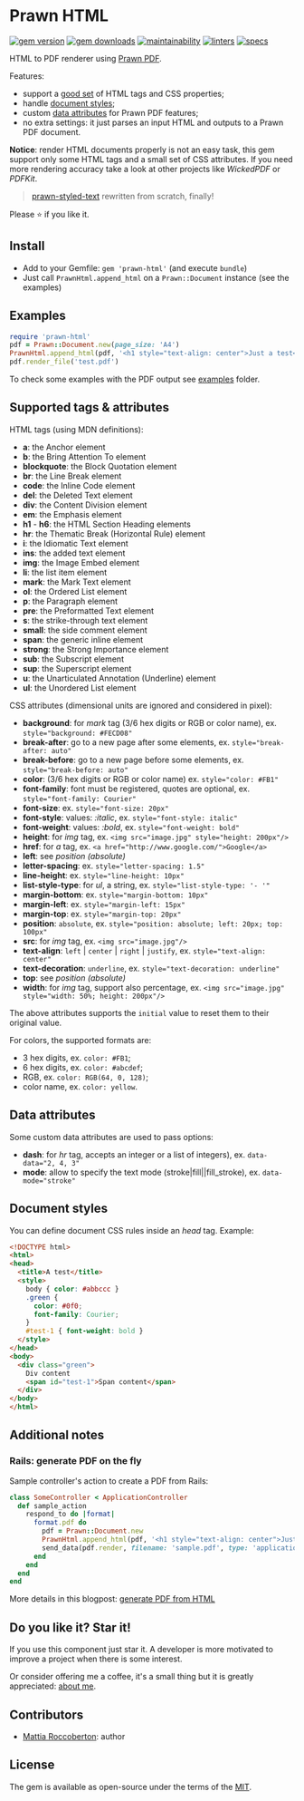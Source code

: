 # Prawn HTML
[![gem version](https://badge.fury.io/rb/prawn-html.svg)](https://rubygems.org/gems/prawn-html)
[![gem downloads](https://badgen.net/rubygems/dt/prawn-html)](https://rubygems.org/gems/prawn-html)
[![maintainability](https://api.codeclimate.com/v1/badges/db674db00817d56ca1e9/maintainability)](https://codeclimate.com/github/blocknotes/prawn-html/maintainability)
[![linters](https://github.com/blocknotes/prawn-html/actions/workflows/linters.yml/badge.svg)](https://github.com/blocknotes/prawn-html/actions/workflows/linters.yml)
[![specs](https://github.com/blocknotes/prawn-html/actions/workflows/specs.yml/badge.svg)](https://github.com/blocknotes/prawn-html/actions/workflows/specs.yml)

HTML to PDF renderer using [Prawn PDF](https://github.com/prawnpdf/prawn).

Features:
- support a [good set](#supported-tags--attributes) of HTML tags and CSS properties;
- handle [document styles](#document-styles);
- custom [data attributes](#data-attributes) for Prawn PDF features;
- no extra settings: it just parses an input HTML and outputs to a Prawn PDF document.

**Notice**: render HTML documents properly is not an easy task, this gem support only some HTML tags and a small set of CSS attributes. If you need more rendering accuracy take a look at other projects like *WickedPDF* or *PDFKit*.

> [prawn-styled-text](https://github.com/blocknotes/prawn-styled-text) rewritten from scratch, finally!

Please :star: if you like it.

## Install

- Add to your Gemfile: `gem 'prawn-html'` (and execute `bundle`)
- Just call `PrawnHtml.append_html` on a `Prawn::Document` instance (see the examples)

## Examples

```rb
require 'prawn-html'
pdf = Prawn::Document.new(page_size: 'A4')
PrawnHtml.append_html(pdf, '<h1 style="text-align: center">Just a test</h1>')
pdf.render_file('test.pdf')
```

To check some examples with the PDF output see [examples](examples/) folder.

## Supported tags & attributes

HTML tags (using MDN definitions):

- **a**: the Anchor element
- **b**: the Bring Attention To element
- **blockquote**: the Block Quotation element
- **br**: the Line Break element
- **code**: the Inline Code element
- **del**: the Deleted Text element
- **div**: the Content Division element
- **em**: the Emphasis element
- **h1** - **h6**: the HTML Section Heading elements
- **hr**: the Thematic Break (Horizontal Rule) element
- **i**: the Idiomatic Text element
- **ins**: the added text element
- **img**: the Image Embed element
- **li**: the list item element
- **mark**: the Mark Text element
- **ol**: the Ordered List element
- **p**: the Paragraph element
- **pre**: the Preformatted Text element
- **s**: the strike-through text element
- **small**: the side comment element
- **span**: the generic inline element
- **strong**: the Strong Importance element
- **sub**: the Subscript element
- **sup**: the Superscript element
- **u**: the Unarticulated Annotation (Underline) element
- **ul**: the Unordered List element

CSS attributes (dimensional units are ignored and considered in pixel):

- **background**: for *mark* tag (3/6 hex digits or RGB or color name), ex. `style="background: #FECD08"`
- **break-after**: go to a new page after some elements, ex. `style="break-after: auto"`
- **break-before**: go to a new page before some elements, ex. `style="break-before: auto"`
- **color**: (3/6 hex digits or RGB or color name) ex. `style="color: #FB1"`
- **font-family**: font must be registered, quotes are optional, ex. `style="font-family: Courier"`
- **font-size**: ex. `style="font-size: 20px"`
- **font-style**: values: *:italic*, ex. `style="font-style: italic"`
- **font-weight**: values: *:bold*, ex. `style="font-weight: bold"`
- **height**: for *img* tag, ex. `<img src="image.jpg" style="height: 200px"/>`
- **href**: for *a* tag, ex. `<a href="http://www.google.com/">Google</a>`
- **left**: see *position (absolute)*
- **letter-spacing**: ex. `style="letter-spacing: 1.5"`
- **line-height**: ex. `style="line-height: 10px"`
- **list-style-type**: for *ul*, a string, ex. `style="list-style-type: '- '"`
- **margin-bottom**: ex. `style="margin-bottom: 10px"`
- **margin-left**: ex. `style="margin-left: 15px"`
- **margin-top**: ex. `style="margin-top: 20px"`
- **position**: `absolute`, ex. `style="position: absolute; left: 20px; top: 100px"`
- **src**: for *img* tag, ex. `<img src="image.jpg"/>`
- **text-align**: `left` | `center` | `right` | `justify`, ex. `style="text-align: center"`
- **text-decoration**: `underline`, ex. `style="text-decoration: underline"`
- **top**: see *position (absolute)*
- **width**: for *img* tag, support also percentage, ex. `<img src="image.jpg" style="width: 50%; height: 200px"/>`

The above attributes supports the `initial` value to reset them to their original value.

For colors, the supported formats are:
- 3 hex digits, ex. `color: #FB1`;
- 6 hex digits, ex. `color: #abcdef`;
- RGB, ex. `color: RGB(64, 0, 128)`;
- color name, ex. `color: yellow`.

## Data attributes

Some custom data attributes are used to pass options:

- **dash**: for *hr* tag, accepts an integer or a list of integers), ex. `data-data="2, 4, 3"`
- **mode**: allow to specify the text mode (stroke|fill||fill_stroke), ex. `data-mode="stroke"`

## Document styles

You can define document CSS rules inside an _head_ tag. Example:

```html
<!DOCTYPE html>
<html>
<head>
  <title>A test</title>
  <style>
    body { color: #abbccc }
    .green {
      color: #0f0;
      font-family: Courier;
    }
    #test-1 { font-weight: bold }
  </style>
</head>
<body>
  <div class="green">
    Div content
    <span id="test-1">Span content</span>
  </div>
</body>
</html>
```

## Additional notes

### Rails: generate PDF on the fly

Sample controller's action to create a PDF from Rails:

```rb
class SomeController < ApplicationController
  def sample_action
    respond_to do |format|
      format.pdf do
        pdf = Prawn::Document.new
        PrawnHtml.append_html(pdf, '<h1 style="text-align: center">Just a test</h1>')
        send_data(pdf.render, filename: 'sample.pdf', type: 'application/pdf')
      end
    end
  end
end
```

More details in this blogpost: [generate PDF from HTML](https://www.blocknot.es/2021-08-20-rails-generate-pdf-from-html/)

## Do you like it? Star it!

If you use this component just star it. A developer is more motivated to improve a project when there is some interest.

Or consider offering me a coffee, it's a small thing but it is greatly appreciated: [about me](https://www.blocknot.es/about-me).

## Contributors

- [Mattia Roccoberton](https://www.blocknot.es): author

## License

The gem is available as open-source under the terms of the [MIT](LICENSE.txt).
